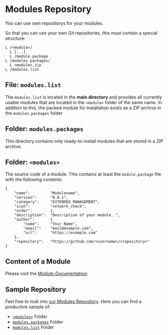 # Modules Repository
You can use own repositorys for your modules.

So that you can use your own Git repositories, this must contain a special structure:
```
L /<module>/
  L [...]
  L /module.package
L /modules.packages/
  L <module>.zip
L /modules.list
```

## File: `modules.list`
The `modules.list` is located in the **main directory** and provides all currently usable modules that are located in the `<module>` folder of the same name. In addition to this, the packed module for installation exists as a ZIP archive in the `modules.packages` folder

## Folder: `modules.packages`
This directory contains only ready-to-install modules that are stored in a ZIP archive.

## Folder: `<modules>`
The source code of a module. This contains at least the `module.package` file with the following contents:
```!json
{
	"name":			"Modulename",
	"version":		"0.0.1",
	"category":		"EXTENDED_MANAGEMENT",
	"icon":			"network_check",
	"order":		1,
	"description":	"Description of your module..",
	"author":		{
		"name":		"Your Name",
		"email":	"mail@example.com",
		"url":		"https://example.com"
	},
	"repository":	"https://github.com/<username>/<repository>"
}
```

## Content of a Module
Please visit the [Module-Documentation](#).

## Sample Repository
Feel free to look into [our Modules Repository](https://github.com/fruithost/Modules). Here you can find a productive sample of:
- [`<modules>`](https://github.com/fruithost/Modules/tree/master/faq) Folder
- [`modules.packages`](https://github.com/fruithost/Modules/tree/master/modules.packages) Folder
- [`modules.list`](https://github.com/fruithost/Modules/blob/master/modules.list) Folder
